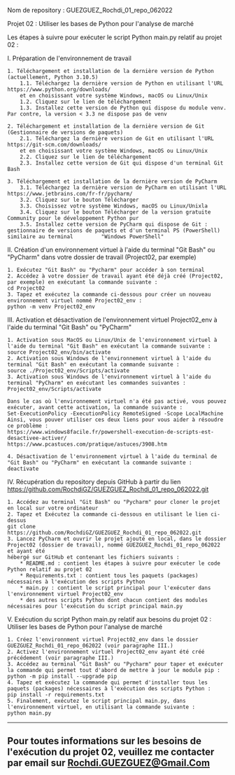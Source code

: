  Nom de repository : GUEZGUEZ_Rochdi_01_repo_062022

Projet 02 : Utiliser les bases de Python pour l'analyse de marché

Les étapes à suivre pour exécuter le script Python main.py relatif au projet 02 :

I. Préparation de l'environnement de travail

	1. Téléchargement et installation de la dernière version de Python (actuellement, Python 3.10.5)
		1.1. Téléchargez la dernière version de Python en utilisant l'URL https://www.python.org/downloads/
		et en choisissant votre système Windows, macOS ou Linux/Unix
		1.2. Cliquez sur le lien de téléchargement
		1.3. Installez cette version de Python qui dispose du module venv. Par contre, la version < 3.3 ne dispose pas de venv
		
	2. Téléchargement et installation de la dernière version de Git (Gestionnaire de versions de paquets)
		2.1. Téléchargez la dernière version de Git en utilisant l'URL https://git-scm.com/downloads/
		et en choisissant votre système Windows, macOS ou Linux/Unix
		2.2. Cliquez sur le lien de téléchargement
		2.3. Installez cette version de Git qui dispose d'un terminal Git Bash
		
	3. Téléchargement et installation de la dernière version de PyCharm
		3.1. Téléchargez la dernière version de PyCharm en utilisant l'URL https://www.jetbrains.com/fr-fr/pycharm/
		3.2. Cliquez sur le bouton Télécharger
		3.3. Choisissez votre système Windows, macOS ou Linux/Unixla
		3.4. Cliquez sur le bouton Télécharger de la version gratuite Community pour le développement Python pur
		3.5. Installez cette version de PyCharm qui dispose de Git : gestionnaire de versions de paquets et d'un terminal PS (PowerShell) similaire au terminal 		"Windows PowerShell"

II. Création d'un environnement virtuel à l'aide du terminal "Git Bash" ou "PyCharm" dans votre dossier de travail (Project02, par exemple)

	1. Exécutez "Git Bash" ou "Pycharm" pour accéder à son terminal
	2. Accédez à votre dossier de travail ayant été déjà créé (Project02, par exemple) en exécutant la commande suivante :
	cd Project02
	3. Tapez et exécutez la commande ci-dessous pour créer un nouveau environnement virtuel nommé Project02_env :
	python -m venv Project02_env

III. Activation et désactivation de l'environnement virtuel Project02_env à l'aide du terminal "Git Bash" ou "PyCharm"

	1. Activation sous MacOS ou Linux/Unix de l'environnement virtuel à l'aide du terminal "Git Bash" en exécutant la commande suivante :
	source Project02_env/bin/activate
	2. Activation sous Windows de l'environnement virtuel à l'aide du terminal "Git Bash" en exécutant la commande suivante :
	source ./Project02_env/Scripts/activate	
	3. Activation sous Windows de l'environnement virtuel à l'aide du terminal "PyCharm" en exécutant les commandes suivantes :
	Project02_env/Scripts/activate
	
	Dans le cas où l'environnement virtuel n'a été pas activé, vous pouvez exécuter, avant cette activation, la commande suivante :
	Set-ExecutionPolicy -ExecutionPolicy RemoteSigned -Scope LocalMachine
	Ainsi, vous pouver utiliser ces deux liens pour vous aider à résoudre ce problème :
	https://www.windows8facile.fr/powershell-execution-de-scripts-est-desactivee-activer/
	https://www.pcastuces.com/pratique/astuces/3908.htm
	
	4. Désactivation de l'environnement virtuel à l'aide du terminal de "Git Bash" ou "PyCharm" en exécutant la commande suivante :
	deactivate

IV. Récupération du repository depuis GitHub à partir du lien https://github.com/RochdiGZ/GUEZGUEZ_Rochdi_01_repo_062022.git

	1. Accédez au terminal "Git Bash" ou "Pycharm" pour cloner le projet en local sur votre ordinateur
	2. Tapez et Exécutez la commande ci-dessous en utilisant le lien ci-dessus
	git clone https://github.com/RochdiGZ/GUEZGUEZ_Rochdi_01_repo_062022.git 
	3. Lancez PyCharm et ouvrir le projet ajouté en local, dans le dossier Project02 (dossier de travail), nommé GUEZGUEZ_Rochdi_01_repo_062022 et ayant été 
	hébergé sur GitHub et contenant les fichiers suivants :
		* README.md : contient les étapes à suivre pour exécuter le code Python relatif au projet 02
		* Requirements.txt : contient tous les paquets (packages) nécessaires à l'exécution des scripts Python
		* main.py : contient le script principal pour l'exécuter dans l'environnement virtuel Project02_env
		* des autres scripts Python dont chacun contient des modules nécessaires pour l'exécution du script principal main.py

V. Exécution du script Python main.py relatif aux besoins du projet 02 : Utiliser les bases de Python pour l'analyse de marché

	1. Créez l'environnment virtuel Project02_env dans le dossier GUEZGUEZ_Rochdi_01_repo_062022 (voir paragraphe III.)
	2. Activez l'environnement virtuel Project02_env ayant été créé précédement (voir paragraphe III.)
	3. Accédez au terminal "Git Bash" ou "Pycharm" pour taper et exécuter la commande qui permet tout d'abord de mettre à jour le module pip :
	python -m pip install --upgrade pip
	4. Tapez et exécutez la commande qui permet d'installer tous les paquets (packages) nécessaires à l'exécution des scripts Python :
	pip install -r requirements.txt
	5. Finalement, exécutez le script principal main.py, dans l'environnement virtuel, en utilisant la commande suivante :
	python main.py
		
------------------------------------------------------------------------------------------------------------------------------------------------
Pour toutes informations sur les besoins de l'exécution du projet 02, veuillez me contacter par email sur Rochdi.GUEZGUEZ@Gmail.Com
------------------------------------------------------------------------------------------------------------------------------------------------
